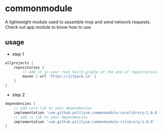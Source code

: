 # commonmodule
A lightweight module used to assemble mvp and send network requests.
Check out app module to know how to use.

## usage

* step 1
```groovy
allprojects {
    repositories {
        // Add it in your root build.gradle at the end of repositories:
        maven { url 'https://jitpack.io' }
    }
}
```
* step 2
```groovy
dependencies {
    // add core lib to your dependencies
    implementation 'com.github.pslilysm.commonmodule:corelibrary:1.0.8'
    // add rx lib to your dependencies
    implementation 'com.github.pslilysm.commonmodule:rxlibrary:1.0.8'
}
```

